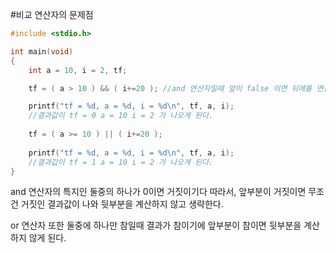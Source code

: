 #비교 연산자의 문제점

```c
#include <stdio.h>

int main(void)
{
    int a = 10, i = 2, tf;

    tf = ( a > 10 ) && ( i+=20 ); //and 연산자일때 앞이 false 이면 뒤에를 연산을 하지 않고 바로 결과값을 낸다.

    printf("tf = %d, a = %d, i = %d\n", tf, a, i);
    //결과값이 tf = 0 a = 10 i = 2 가 나오게 된다.
    
    tf = ( a >= 10 ) || ( i+=20 );
    
    printf("tf = %d, a = %d, i = %d\n", tf, a, i);
    //결과값이 tf = 1 a = 10 i = 2 가 나오게 된다.
}
```
and 연산자의 특지인 둘중의 하나가 0이면 거짓이기다 따라서, 앞부분이 거짓이면 무조건 거짓인 결과값이 나와 뒷부분을 계산하지 않고 생략한다.

or 연산자 또한 둘중에 하나만 참일때 결과가 참이기에 앞부분이 참이면 뒷부분을 계산 하지 않게 된다.

